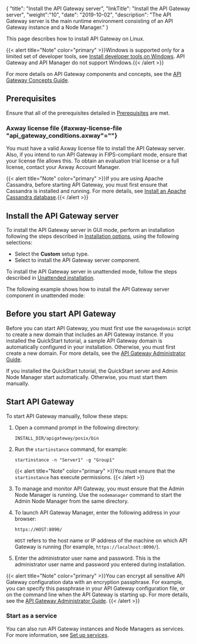 {
"title": "Install the API Gateway server",
"linkTitle": "Install the API Gateway server",
"weight":"10",
"date": "2019-10-02",
"description": "The API Gateway server is the main runtime environment consisting of an API Gateway instance and a Node Manager."
}

This page describes how to install API Gateway on Linux.

{{< alert title="Note" color="primary" >}}Windows is supported only for a limited set of developer tools, see [Install developer tools on Windows](../../../InstallGuideTopics/install_dev_tools.htm). API Gateway and API Manager do not support Windows.{{< /alert >}}

For more details on API Gateway components and concepts, see the [API Gateway Concepts Guide](/bundle/APIGateway_77_ConceptsGuide_allOS_en_HTML5).

## Prerequisites

Ensure that all of the prerequisites detailed in [Prerequisites](/docs/apigtw_install/system_requirements) are met.

### **Axway license file** {#axway-license-file "api_gateway_conditions.axway"=""}

You must have a valid Axway license file to install the API Gateway server. Also, if you intend to run API Gateway in FIPS-compliant mode, ensure that your license file allows this. To obtain an evaluation trial license or a full license, contact your Axway Account Manager.

{{< alert title="Note" color="primary" >}}If you are using Apache Cassandra, before starting API Gateway, you must first ensure that Cassandra is installed and running. For more details, see [Install an Apache Cassandra database](/docs/apigtw_install/cassandra_install.htm).{{< /alert >}}

## Install the API Gateway server

To install the API Gateway server in GUI mode, perform an installation following the steps described in [Installation options](/docs/apigtw_install/installation), using the following selections:

* Select the **Custom** setup type.
* Select to install the API Gateway server component.

To install the API Gateway server in unattended mode, follow the steps described in [Unattended installation](/docs/apigtw_install/installation_unattended).

The following example shows how to install the API Gateway server component in unattended mode:

## Before you start API Gateway

Before you can start API Gateway, you must first use the `managedomain` script to create a new domain that includes an API Gateway instance. If you installed the QuickStart tutorial, a sample API Gateway domain is automatically configured in your installation. Otherwise, you must first create a new domain. For more details, see the
[API Gateway Administrator Guide](/bundle/APIGateway_77_AdministratorGuide_allOS_en_HTML5/).

If you installed the QuickStart tutorial, the QuickStart server and Admin Node Manager start automatically. Otherwise, you must start them manually.

## Start API Gateway

To start API Gateway manually, follow these steps:

1. Open a command prompt in the following directory:

    `INSTALL_DIR/apigateway/posix/bin`

2. Run the `startinstance` command, for example:

    `startinstance -n "Server1" -g "Group1"`

    {{< alert title="Note" color="primary" >}}You must ensure that the `startinstance` has execute permissions. {{< /alert >}}

3. To manage and monitor API Gateway, you must ensure that the Admin Node Manager is running. Use the `nodemanager` command to start the Admin Node Manager from the same directory.
4. To launch API Gateway Manager, enter the following address in your browser:

    `https://HOST:8090/`

    `HOST` refers to the host name or IP address of the machine on which API Gateway is running (for example, `https://localhost:8090/`).

5. Enter the administrator user name and password. This is the administrator user name and password you entered during installation.

{{< alert title="Note" color="primary" >}}You can encrypt all sensitive API Gateway configuration data with an encryption passphrase. For example, you can specify this passphrase in your API Gateway configuration file, or on the command line when the API Gateway is starting up. For more details, see the [API Gateway Administrator Guide](/bundle/APIGateway_77_AdministratorGuide_allOS_en_HTML5/). {{< /alert >}}

### Start as a service

You can also run API Gateway instances and Node Managers as services. For more information, see [Set up services](TemplateTopics/post-install/post_overview.htm#Set2).
